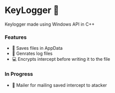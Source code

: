 # KeyLogger :key:

Keylogger made using Windows API in C++

### Features

- :open_file_folder: Saves files in AppData
- :page_facing_up: Genrates log files
- :computer: Encrypts intercept before writing it to the file

### In Progress

- :satellite: Mailer for mailing saved intercept to atacker
